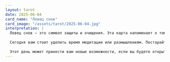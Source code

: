 ```yaml
---
layout: tarot
date: 2025-06-04
card_name: "Ловец снов"
card_image: "/assets/tarot/2025-06-04.jpg"
interpretation: |
  Ловец снов — это символ защиты и очищения. Эта карта напоминает о том, что сегодня важно обращать внимание на свои мечты и интуицию. Она говорит о том, что вы находитесь на пороге нового понимания, и ваши внутренние чувства могут помочь вам справиться с текущими задачами. Возможно, вы почувствуете, что некоторые идеи или желания начинают проясняться, и это может стать ключом к вашему успеху.
  
  Сегодня вам стоит уделить время медитации или размышлениям. Постарайтесь записывать свои сны или идеи, которые приходят вам в голову. Они могут содержать важные подсказки и ответы на вопросы, которые вас беспокоят. Ловец снов также указывает на необходимость защиты от негативных влияний. Будьте внимательны к окружающим и старайтесь избегать токсичных взаимодействий.
  
  Этот день может принести вам новые возможности, если вы будете открыты для них. Доверьтесь своим инстинктам и не бойтесь следовать за своими мечтами. Помните, что вы сами создаете свою реальность, и сегодня — отличный день для того, чтобы начать действовать в соответствии со своими желаниями и стремлениями.
---
```

